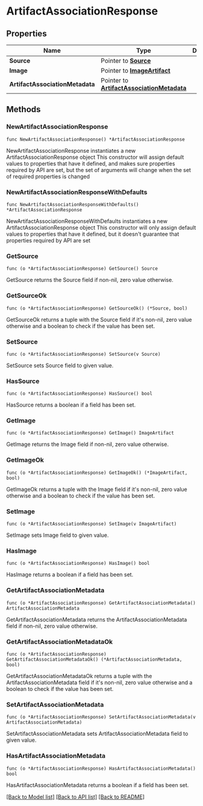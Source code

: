 # ArtifactAssociationResponse

## Properties

Name | Type | Description | Notes
------------ | ------------- | ------------- | -------------
**Source** | Pointer to [**Source**](Source.md) |  | [optional] 
**Image** | Pointer to [**ImageArtifact**](ImageArtifact.md) |  | [optional] 
**ArtifactAssociationMetadata** | Pointer to [**ArtifactAssociationMetadata**](ArtifactAssociationMetadata.md) |  | [optional] 

## Methods

### NewArtifactAssociationResponse

`func NewArtifactAssociationResponse() *ArtifactAssociationResponse`

NewArtifactAssociationResponse instantiates a new ArtifactAssociationResponse object
This constructor will assign default values to properties that have it defined,
and makes sure properties required by API are set, but the set of arguments
will change when the set of required properties is changed

### NewArtifactAssociationResponseWithDefaults

`func NewArtifactAssociationResponseWithDefaults() *ArtifactAssociationResponse`

NewArtifactAssociationResponseWithDefaults instantiates a new ArtifactAssociationResponse object
This constructor will only assign default values to properties that have it defined,
but it doesn't guarantee that properties required by API are set

### GetSource

`func (o *ArtifactAssociationResponse) GetSource() Source`

GetSource returns the Source field if non-nil, zero value otherwise.

### GetSourceOk

`func (o *ArtifactAssociationResponse) GetSourceOk() (*Source, bool)`

GetSourceOk returns a tuple with the Source field if it's non-nil, zero value otherwise
and a boolean to check if the value has been set.

### SetSource

`func (o *ArtifactAssociationResponse) SetSource(v Source)`

SetSource sets Source field to given value.

### HasSource

`func (o *ArtifactAssociationResponse) HasSource() bool`

HasSource returns a boolean if a field has been set.

### GetImage

`func (o *ArtifactAssociationResponse) GetImage() ImageArtifact`

GetImage returns the Image field if non-nil, zero value otherwise.

### GetImageOk

`func (o *ArtifactAssociationResponse) GetImageOk() (*ImageArtifact, bool)`

GetImageOk returns a tuple with the Image field if it's non-nil, zero value otherwise
and a boolean to check if the value has been set.

### SetImage

`func (o *ArtifactAssociationResponse) SetImage(v ImageArtifact)`

SetImage sets Image field to given value.

### HasImage

`func (o *ArtifactAssociationResponse) HasImage() bool`

HasImage returns a boolean if a field has been set.

### GetArtifactAssociationMetadata

`func (o *ArtifactAssociationResponse) GetArtifactAssociationMetadata() ArtifactAssociationMetadata`

GetArtifactAssociationMetadata returns the ArtifactAssociationMetadata field if non-nil, zero value otherwise.

### GetArtifactAssociationMetadataOk

`func (o *ArtifactAssociationResponse) GetArtifactAssociationMetadataOk() (*ArtifactAssociationMetadata, bool)`

GetArtifactAssociationMetadataOk returns a tuple with the ArtifactAssociationMetadata field if it's non-nil, zero value otherwise
and a boolean to check if the value has been set.

### SetArtifactAssociationMetadata

`func (o *ArtifactAssociationResponse) SetArtifactAssociationMetadata(v ArtifactAssociationMetadata)`

SetArtifactAssociationMetadata sets ArtifactAssociationMetadata field to given value.

### HasArtifactAssociationMetadata

`func (o *ArtifactAssociationResponse) HasArtifactAssociationMetadata() bool`

HasArtifactAssociationMetadata returns a boolean if a field has been set.


[[Back to Model list]](../README.md#documentation-for-models) [[Back to API list]](../README.md#documentation-for-api-endpoints) [[Back to README]](../README.md)


